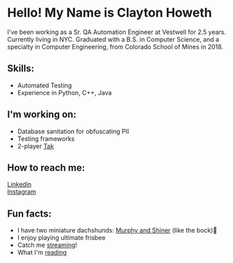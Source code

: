 <!--
**choweth/choweth** is a ✨ _special_ ✨ repository because its `README.md` (this file) appears on your GitHub profile.

Here are some ideas to get you started:

- 🔭 I’m currently working on ...
- 🌱 I’m currently learning ...
- 👯 I’m looking to collaborate on ...
- 🤔 I’m looking for help with ...
- 💬 Ask me about ...
- 📫 How to reach me: ...
- 😄 Pronouns: ...
- ⚡ Fun fact: ...
-->

# Hello! My Name is Clayton Howeth
I've been working as a Sr. QA Automation Engineer at Vestwell for 2.5 years. Currently living in NYC. Graduated with a B.S. in Computer Science, and a specialty in Computer Engineering, from Colorado School of Mines in 2018.

## Skills:
* Automated Testing
* Experience in Python, C++, Java

## I'm working on:
* Database sanitation for obfuscating PII
* Testing frameworks
* 2-player [Tak](https://en.wikipedia.org/wiki/Tak_(game)) 

## How to reach me:
[Linkedin](https://www.linkedin.com/in/claytonhoweth/)<br>
[Instagram](https://www.instagram.com/claytonhoweth/)<br>

## Fun facts:
* I have two miniature dachshunds: [Murphy and Shiner](https://instagram.com/murphy_and_shiner_eastvillage) (like the bock)🍺 
* I enjoy playing ultimate frisbee
* Catch me [streaming](https://www.twitch.tv/freshproduceow)!
* What I'm [reading](https://www.goodreads.com/freshproduce)
